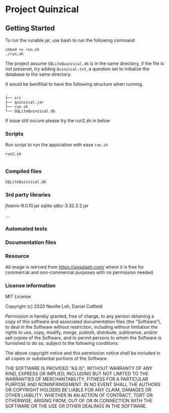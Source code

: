 Project Quinzical
============================
## Getting Started
To run the runable jar, use bash to run the following command
```
chmod +x run.sh
./run.sh
```
The project assume `SQLiteQuinzical.db` is in the same directory, if the file is not presenet, try adding `Quinzical.txt`, 
a question set to initialize the database to the same directory.

It would be benifitial to have the following structure when running.

    .
    ├── src                     
    ├── quinzical.jar
    ├── run.sh                  
    └── SQLiteQuinzical.db

If issue still occure please try the run2.sh in below

### Scripts
Run script to run the applciation with ease
`run.sh`

`run2.sh`
```
```


### Compiled files
`SQLiteQuinzical.db`

### 3rd party libraries
jfoenix-9.0.10.jar
sqlite-jdbc-3.32.3.2.jar

...



### Automated tests


### Documentation files



### Resource 
All image is retrived from https://unsplash.com/ where it is free for commercial and non-commercial purposes with no permission needed.

### License information
MIT License

Copyright (c) 2020 Neville Loh, Daniel Cutfield

Permission is hereby granted, free of charge, to any person obtaining a copy
of this software and associated documentation files (the "Software"), to deal
in the Software without restriction, including without limitation the rights
to use, copy, modify, merge, publish, distribute, sublicense, and/or sell
copies of the Software, and to permit persons to whom the Software is
furnished to do so, subject to the following conditions:

The above copyright notice and this permission notice shall be included in all
copies or substantial portions of the Software.

THE SOFTWARE IS PROVIDED "AS IS", WITHOUT WARRANTY OF ANY KIND, EXPRESS OR
IMPLIED, INCLUDING BUT NOT LIMITED TO THE WARRANTIES OF MERCHANTABILITY,
FITNESS FOR A PARTICULAR PURPOSE AND NONINFRINGEMENT. IN NO EVENT SHALL THE
AUTHORS OR COPYRIGHT HOLDERS BE LIABLE FOR ANY CLAIM, DAMAGES OR OTHER
LIABILITY, WHETHER IN AN ACTION OF CONTRACT, TORT OR OTHERWISE, ARISING FROM,
OUT OF OR IN CONNECTION WITH THE SOFTWARE OR THE USE OR OTHER DEALINGS IN THE
SOFTWARE.
